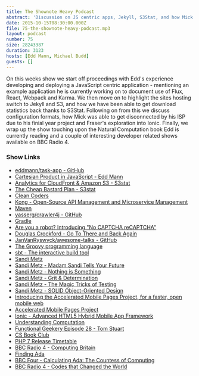 ```yaml
---
title: The Shownote Heavy Podcast
abstract: 'Discussion on JS centric apps, Jekyll, S3Stat, and how Mick got disconnected by his ISP'
date: 2015-10-15T08:30:00.000Z
file: 75-the-shownote-heavy-podcast.mp3
layout: podcast
number: 75
size: 28243387
duration: 3123
hosts: [Edd Mann, Michael Budd]
guests: []
---
```


On this weeks show we start off proceedings with Edd's experience developing and deploying a JavaScript centric application - mentioning an example application he is currently working on to document use of Flux, React, Webpack and Karma.
We then move on to highlight the sites hosting switch to Jekyll and S3, and how we have been able to get download statistics back thanks to S3Stat.
Following on from this we discuss configuration formats, how Mick was able to get disconnected by his ISP due to his finial year project and Fraser's exploration into Ionic.
Finally, we wrap up the show touching upon the Natural Computation book Edd is currently reading and a couple of interesting developer related shows available on BBC Radio 4.

### Show Links

- [eddmann/task-app - GitHub](https://github.com/eddmann/task-app)
- [Cartesian Product in JavaScript - Edd Mann](http://eddmann.com/posts/cartesian-product-in-javascript/)
- [Analytics for CloudFront & Amazon S3 - S3stat](https://www.s3stat.com/)
- [The Cheap Bastard Plan - S3stat](https://www.s3stat.com/web-stats/cheap-bastard-plan)
- [Clean Coders](https://cleancoders.com/)
- [Kong - Open-Source API Management and Microservice Management](https://getkong.org/)
- [Maven](https://maven.apache.org/)
- [yasserg/crawler4j -  GitHub](https://github.com/yasserg/crawler4j)
- [Gradle](http://gradle.org/)
- [Are you a robot? Introducing "No CAPTCHA reCAPTCHA"](https://googleonlinesecurity.blogspot.co.uk/2014/12/are-you-robot-introducing-no-captcha.html)
- [Douglas Crockford - Go To There and Back Again](https://vimeo.com/78893726)
- [JanVanRyswyck/awesome-talks - GitHub](https://github.com/JanVanRyswyck/awesome-talks)
- [The Groovy programming language](http://www.groovy-lang.org/)
- [sbt - The interactive build tool](http://www.scala-sbt.org/)
- [Sandi Metz](http://www.sandimetz.com/)
- [Sandi Metz - Madam Sandi Tells Your Future](https://www.youtube.com/watch?v=JOM5_V5jLAs)
- [Sandi Metz - Nothing is Something](https://www.youtube.com/watch?v=9lv2lBq6x4A)
- [Sandi Metz - Grit & Determination](https://www.youtube.com/watch?t=1&v=oF3oViELrZw)
- [Sandi Metz - The Magic Tricks of Testing](https://www.youtube.com/watch?v=URSWYvyc42M)
- [Sandi Metz - SOLID Object-Oriented Design](https://vimeo.com/12350535)
- [Introducing the Accelerated Mobile Pages Project, for a faster, open mobile web](https://googleblog.blogspot.co.uk/2015/10/introducing-accelerated-mobile-pages.html)
- [Accelerated Mobile Pages Project](https://www.ampproject.org/)
- [Ionic - Advanced HTML5 Hybrid Mobile App Framework](http://ionicframework.com/)
- [Understanding Computation](http://computationbook.com/)
- [Functional Geekery Episode 28 - Tom Stuart](http://www.functionalgeekery.com/episode-28-tom-stuart/)
- [CS Book Club](http://www.csbookclub.com/understanding-computation/)
- [PHP 7 Release Timetable](https://wiki.php.net/todo/php70#timetable)
- [BBC Radio 4 - Computing Britain](http://www.bbc.co.uk/programmes/b06bq6j1)
- [Finding Ada](http://findingada.com/)
- [BBC Four - Calculating Ada: The Countess of Computing](http://www.bbc.co.uk/programmes/p030s5bx)
- [BBC Radio 4 - Codes that Changed the World](http://www.bbc.co.uk/programmes/b05qqhqp)
